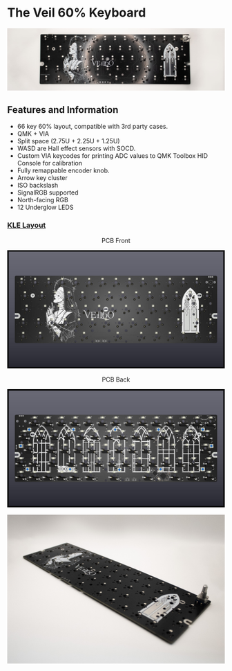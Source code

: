 # The Veil 60% Keyboard
![alt text](assets/header.jpg)
## Features and Information
- 66 key 60% layout, compatible with 3rd party cases.
- QMK + VIA
- Split space (2.75U + 2.25U + 1.25U)
- WASD are Hall effect sensors with SOCD.
- Custom VIA keycodes for printing ADC values to QMK Toolbox HID Console for calibration
- Fully remappable encoder knob.
- Arrow key cluster
- ISO backslash
- SignalRGB supported
- North-facing RGB
- 12 Underglow LEDS

### [KLE Layout](https://www.keyboard-layout-editor.com/#/gists/70c935bfc0dd9d3efd5b4094877e21a2)
<p align="center">
PCB Front
</p>

![alt text](assets/pcb_front.jpg)
<p align="center">
PCB Back
</p>

![alt text](assets/pcb_back.jpg)


![alt text](assets/image1.jpg)
